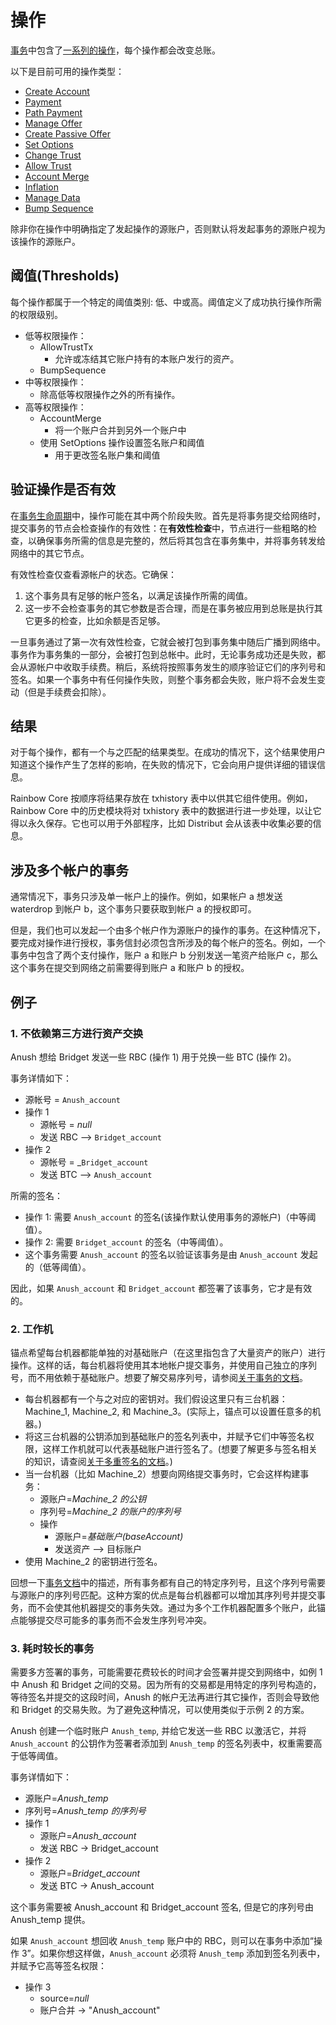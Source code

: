 # 操作

[事务](./transactions.md)中包含了[一系列的操作](./list-of-operations.md)，每个操作都会改变总账。

以下是目前可用的操作类型：
- [Create Account](list-of-operations#create-account)
- [Payment](list-of-operations#payment)
- [Path Payment](list-of-operations#path-payment)
- [Manage Offer](list-of-operations#manage-offer)
- [Create Passive Offer](list-of-operations#create-passive-offer)
- [Set Options](list-of-operationsd#set-options)
- [Change Trust](list-of-operations#change-trust)
- [Allow Trust](list-of-operations#allow-trust)
- [Account Merge](list-of-operations#account-merge)
- [Inflation](list-of-operations#inflation)
- [Manage Data](list-of-operations#manage-data)
- [Bump Sequence](list-of-operations#bump-sequence)

除非你在操作中明确指定了发起操作的源账户，否则默认将发起事务的源账户视为该操作的源账户。

## 阈值(Thresholds)

每个操作都属于一个特定的阈值类别: 低、中或高。阈值定义了成功执行操作所需的权限级别。

* 低等权限操作：
  * AllowTrustTx
    * 允许或冻结其它账户持有的本账户发行的资产。
  * BumpSequence
* 中等权限操作：
  * 除高低等权限操作之外的所有操作。
* 高等权限操作：
  * AccountMerge
    * 将一个账户合并到另外一个账户中
  * 使用 SetOptions 操作设置签名账户和阈值
    * 用于更改签名账户集和阈值


## 验证操作是否有效

在[事务生命周期](transactions#life-cycle)中，操作可能在其中两个阶段失败。首先是将事务提交给网络时，提交事务的节点会检查操作的有效性：在**有效性检查**中，节点进行一些粗略的检查，以确保事务所需的信息是完整的，然后将其包含在事务集中，并将事务转发给网络中的其它节点。

有效性检查仅查看源帐户的状态。它确保：
1) 这个事务具有足够的帐户签名，以满足该操作所需的阈值。
2) 这一步不会检查事务的其它参数是否合理，而是在事务被应用到总账是执行其它更多的检查，比如余额是否足够。

一旦事务通过了第一次有效性检查，它就会被打包到事务集中随后广播到网络中。事务作为事务集的一部分，会被打包到总帐中。此时，无论事务成功还是失败，都会从源帐户中收取手续费。稍后，系统将按照事务发生的顺序验证它们的序列号和签名。如果一个事务中有任何操作失败，则整个事务都会失败，账户将不会发生变动（但是手续费会扣除）。

## 结果

对于每个操作，都有一个与之匹配的结果类型。在成功的情况下，这个结果使用户知道这个操作产生了怎样的影响，在失败的情况下，它会向用户提供详细的错误信息。

Rainbow Core 按顺序将结果存放在 txhistory 表中以供其它组件使用。例如，Rainbow Core 中的历史模块将对 txhistory 表中的数据进行进一步处理，以让它得以永久保存。它也可以用于外部程序，比如 Distribut 会从该表中收集必要的信息。

## 涉及多个帐户的事务

通常情况下，事务只涉及单一帐户上的操作。例如，如果帐户 a 想发送 waterdrop 到帐户 b，这个事务只要获取到帐户 a 的授权即可。

但是，我们也可以发起一个由多个帐户作为源账户的操作的事务。在这种情况下，要完成对操作进行授权，事务信封必须包含所涉及的每个帐户的签名。例如，一个事务中包含了两个支付操作，账户 a 和账户 b 分别发送一笔资产给账户 c，那么这个事务在提交到网络之前需要得到账户 a 和账户 b 的授权。


## 例子
### 1. 不依赖第三方进行资产交换

  Anush 想给 Bridget 发送一些 RBC (操作 1) 用于兑换一些 BTC (操作 2)。

  事务详情如下：
  * 源帐号 = `Anush_account`
  * 操作 1
    * 源帐号  = _null_
    * 发送 RBC --> `Bridget_account`
  * 操作 2
    * 源帐号 = _`Bridget_account`
    * 发送 BTC --> `Anush_account`

   所需的签名：
  * 操作 1: 需要 `Anush_account` 的签名(该操作默认使用事务的源帐户)（中等阈值）。
  * 操作 2: 需要 `Bridget_account` 的签名（中等阈值）。
  * 这个事务需要 `Anush_account` 的签名以验证该事务是由 `Anush_account` 发起的（低等阈值）。

因此，如果 `Anush_account` 和 `Bridget_account` 都签署了该事务，它才是有效的。

### 2. 工作机

   锚点希望每台机器都能单独的对基础账户（在这里指包含了大量资产的账户）进行操作。这样的话，每台机器将使用其本地帐户提交事务，并使用自己独立的序列号，而不用依赖于基础账户。想要了解交易序列号，请参阅[关于事务的文档](transactions)。

   * 每台机器都有一个与之对应的密钥对。我们假设这里只有三台机器：Machine_1, Machine_2, 和 Machine_3。(实际上，锚点可以设置任意多的机器。)
   * 将这三台机器的公钥添加到基础账户的签名列表中，并赋予它们中等签名权限，这样工作机就可以代表基础账户进行签名了。(想要了解更多与签名相关的知识，请查阅[关于多重签名的文档](multi-sig.md)。)
   * 当一台机器（比如 Machine_2）想要向网络提交事务时，它会这样构建事务：
      * 源账户=_Machine_2 的公钥_
      * 序列号=_Machine_2 的账户的序列号_
      * 操作
        * 源账户=_基础账户(baseAccount)_
        * 发送资产 --> 目标账户
   * 使用 Machine_2 的密钥进行签名。

   回想一下[事务文档](transactions.md)中的描述，所有事务都有自己的特定序列号，且这个序列号需要与源账户的序列号匹配。这种方案的优点是每台机器都可以增加其序列号并提交事务，而不会使其他机器提交的事务失效。通过为多个工作机器配置多个账户，此锚点能够提交尽可能多的事务而不会发生序列号冲突。

### 3. 耗时较长的事务

需要多方签署的事务，可能需要花费较长的时间才会签署并提交到网络中，如例 1 中 Anush 和 Bridget 之间的交易。因为所有的交易都是用特定的序列号构造的，等待签名并提交的这段时间，Anush 的帐户无法再进行其它操作，否则会导致他和 Bridget 的交易失败。为了避免这种情况，可以使用类似于示例 2 的方案。

  Anush 创建一个临时账户 `Anush_temp`, 并给它发送一些 RBC 以激活它，并将 `Anush_account` 的公钥作为签署者添加到 `Anush_temp` 的签名列表中，权重需要高于低等阈值。

  事务详情如下：
  * 源账户=_Anush_temp_
  * 序列号=_Anush_temp 的序列号_
  * 操作 1
    * 源账户=_Anush_account_
    * 发送 RBC -> Bridget_account
  * 操作 2
    * 源账户=_Bridget_account_
    * 发送 BTC -> Anush_account

  这个事务需要被 Anush_account 和 Bridget_account 签名, 但是它的序列号由 Anush_temp 提供。

  如果 `Anush_account` 想回收 `Anush_temp` 账户中的 RBC，则可以在事务中添加“操作 3”。如果你想这样做，`Anush_account` 必须将 `Anush_temp` 添加到签名列表中，并赋予它高等签名权限：
  * 操作 3
    * source=_null_
    * 账户合并 -> "Anush_account"
